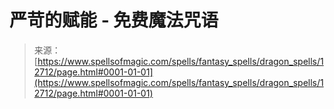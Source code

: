 <!--yml

category: 未分类

date: 2024-06-12 18:50:35

-->

# 严苛的赋能 - 免费魔法咒语

> 来源：[https://www.spellsofmagic.com/spells/fantasy_spells/dragon_spells/12712/page.html#0001-01-01](https://www.spellsofmagic.com/spells/fantasy_spells/dragon_spells/12712/page.html#0001-01-01)
